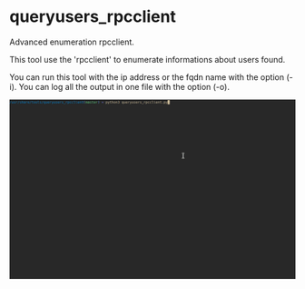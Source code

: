 # queryusers_rpcclient

Advanced enumeration rpcclient.

This tool use the 'rpcclient' to enumerate informations about users found.

You can run this tool with the ip address or the fqdn name with the option (- i).
You can log all the output in one file with the option (-o).

![help otion](screenshots/help.gif)
